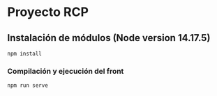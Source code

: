 # Proyecto RCP

## Instalación de módulos (Node version 14.17.5)
```
npm install
```

### Compilación y ejecución del front
```
npm run serve
```

